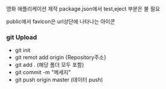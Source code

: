 영화 애플리케이션 제작
package.json에서 test,eject 부분은 불 필요

public에서 favicon은 url상단에 나타나는 아이콘

### git Upload
- git init
- git remot add origin {Repository주소}
- git add . (해당 폴더 모두 포함)
- git commit -m "메세지"
- git push origin master (데이터 push)